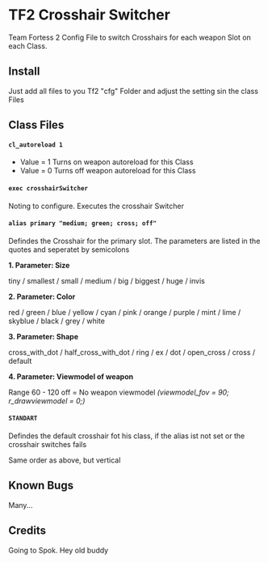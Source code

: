 # TF2 Crosshair Switcher
Team Fortess 2 Config File to switch Crosshairs for each weapon Slot on each Class.

Install
---------
Just add all files to you Tf2 "cfg" Folder and adjust the setting sin the class Files



Class Files
-----------

#### `cl_autoreload 1`
* Value = 1
  Turns on weapon autoreload for this Class
* Value = 0
  Turns off weapon autoreload for this Class
  
  
#### `exec crosshairSwitcher`
Noting to configure. Executes the crosshair Switcher


#### `alias primary "medium; green; cross; off"`
Defindes the Crosshair for the primary slot.
The parameters are listed in the quotes and seperatet by semicolons

**1. Parameter: Size**

  tiny / smallest / small / medium / big / biggest / huge / invis
  
**2. Parameter: Color**

  red / green / blue / yellow / cyan / pink / orange / purple / mint / lime / skyblue / black / grey / white
  
**3. Parameter: Shape**

  cross_with_dot / half_cross_with_dot / ring / ex / dot / open_cross / cross / default
  
**4. Parameter: Viewmodel of weapon**

  Range 60 - 120
  off = No weapon viewmodel _(viewmodel_fov = 90; r_drawviewmodel = 0;)_


#### `STANDART`
Defindes the default crosshair fot his class, if the alias ist not set or the crosshair switches fails

Same order as above, but vertical



Known Bugs
----------

Many...


Credits
-------
Going to Spok. Hey old buddy
